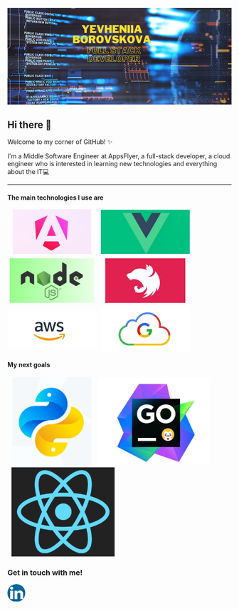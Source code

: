 [![Yevheniia Borovskova - Full Stack Developer](assets/header_bg.png)](https://www.linkedin.com/in/yevheniia-borovskova-759830212/)
## Hi there 👋

Welcome to my corner of GitHub! ✨

I'm a Middle Software Engineer at AppsFlyer, a full-stack developer, a cloud engineer who is interested in learning new technologies and everything about the IT💻

---

#### The main technologies I use are

<div style="display:flex; flex-wrap: wrap; gap: 10px;">
    <img src="assets/angular.png" alt="angular" style="width: 200px;
    height: 100px; object-fit: contain;" />
     <img src="assets/vue-js.png" alt="vue-js" style="width: 200px;
    height: 100px;
    object-fit: contain;" />
     <img src="assets/node-js.png" alt="node-js" style="width: 200px;
    height: 100px;
    object-fit: contain;" />
     <img src="assets/nest-js.png" alt="nest-js" style="width: 200px;
    height: 100px;
    object-fit: contain;" />
     <img src="assets/aws.png" alt="aws" style="width: 200px;
    height: 100px;
    object-fit: contain;" />
      <img src="assets/google.png" alt="google" style="width: 200px;
    height: 100px;
    object-fit: contain;" />
</div>

#### My next goals

 <img src="assets/python.png" alt="python" style="width: 200px;
    height: 200px; object-fit: contain;" />
     <img src="assets/goland.png" alt="goland" style="width: 250px;
    height: 200px;
    object-fit: contain;" />
     <img src="assets/react-native.png" alt="react-native" style="width: 250px;
    height: 200px;
    object-fit: contain;" />

### Get in touch with me!

<a href="https://www.linkedin.com/in/yevheniia-borovskova-759830212" target="blank">
     <img src="assets/linked-in.png" alt="react-native" style="width: 40px; border-radius: 20px;
    height: 40px;
    object-fit: contain;" />
</a>

<!--
**Borovskova/Borovskova** is a ✨ _special_ ✨ repository because its `README.md` (this file) appears on your GitHub profile.

Here are some ideas to get you started:

- 🔭 I’m currently working on ...
- 🌱 I’m currently learning ...
- 👯 I’m looking to collaborate on ...
- 🤔 I’m looking for help with ...
- 💬 Ask me about ...
- 📫 How to reach me: ...
- 😄 Pronouns: ...
- ⚡ Fun fact: ...
-->
